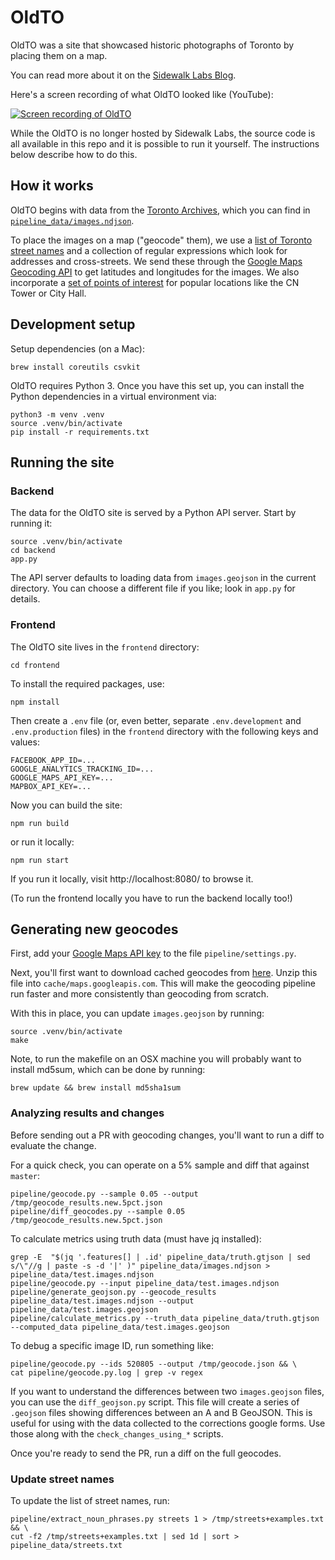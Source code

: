# OldTO

OldTO was a site that showcased historic photographs of Toronto by placing them on a map.

You can read more about it on the [Sidewalk Labs Blog][blog].

Here's a screen recording of what OldTO looked like (YouTube):

[![Screen recording of OldTO](https://img.youtube.com/vi/krW-wl7gACA/0.jpg)][youtube]

While the OldTO is no longer hosted by Sidewalk Labs, the source code is all available in this
repo and it is possible to run it yourself. The instructions below describe how to do this.

## How it works

OldTO begins with data from the [Toronto Archives][1], which you can find
in [`pipeline_data/images.ndjson`](/pipeline_data/images.ndjson).

To place the images on a map ("geocode" them), we use a [list of Toronto
street names](/pipeline_data/streets.txt) and a collection of regular expressions
which look for addresses and cross-streets. We send these through the
[Google Maps Geocoding API][API] to get latitudes and longitudes for the
images. We also incorporate a [set of points of interest](/pipeline_data/toronto-pois.osm.csv)
for popular locations like the CN Tower or City Hall.

## Development setup

Setup dependencies (on a Mac):

    brew install coreutils csvkit

OldTO requires Python 3. Once you have this set up, you can install the
Python dependencies in a virtual environment via:

    python3 -m venv .venv
    source .venv/bin/activate
    pip install -r requirements.txt

## Running the site

### Backend

The data for the OldTO site is served by a Python API server.
Start by running it:

    source .venv/bin/activate
    cd backend
    app.py

The API server defaults to loading data from `images.geojson` in the current
directory. You can choose a different file if you like; look in `app.py` for
details.

### Frontend

The OldTO site lives in the `frontend` directory:

    cd frontend

To install the required packages, use:

    npm install

Then create a `.env` file (or, even better, separate `.env.development` and `.env.production` files) in the `frontend` directory with the following keys and values:

    FACEBOOK_APP_ID=...
    GOOGLE_ANALYTICS_TRACKING_ID=...
    GOOGLE_MAPS_API_KEY=...
    MAPBOX_API_KEY=...

Now you can build the site:

    npm run build

or run it locally:

    npm run start

If you run it locally, visit http://localhost:8080/ to browse it.

(To run the frontend locally you have to run the backend locally too!)

## Generating new geocodes

First, add your [Google Maps API key][api key] to the file `pipeline/settings.py`.

Next, you'll first want to download cached geocodes from [here][cached-geocodes].
Unzip this file into `cache/maps.googleapis.com`. This will make the geocoding
pipeline run faster and more consistently than geocoding from scratch.

With this in place, you can update `images.geojson` by running:

    source .venv/bin/activate
    make

Note, to run the makefile on an OSX machine you will probably want to install md5sum, which can be done by running:

    brew update && brew install md5sha1sum

### Analyzing results and changes

Before sending out a PR with geocoding changes, you'll want to run a diff to evaluate the change.

For a quick check, you can operate on a 5% sample and diff that against `master`:

    pipeline/geocode.py --sample 0.05 --output /tmp/geocode_results.new.5pct.json
    pipeline/diff_geocodes.py --sample 0.05 /tmp/geocode_results.new.5pct.json

To calculate metrics using truth data (must have jq installed):

    grep -E  "$(jq '.features[] | .id' pipeline_data/truth.gtjson | sed s/\"//g | paste -s -d '|' )" pipeline_data/images.ndjson > pipeline_data/test.images.ndjson
    pipeline/geocode.py --input pipeline_data/test.images.ndjson
    pipeline/generate_geojson.py --geocode_results pipeline_data/test.images.ndjson --output pipeline_data/test.images.geojson
    pipeline/calculate_metrics.py --truth_data pipeline_data/truth.gtjson --computed_data pipeline_data/test.images.geojson

To debug a specific image ID, run something like:

    pipeline/geocode.py --ids 520805 --output /tmp/geocode.json && \
    cat pipeline/geocode.py.log | grep -v regex

If you want to understand the differences between two `images.geojson` files, you can
use the `diff_geojson.py` script. This file will create a series of `.geojson` files
showing differences between an A and B GeoJSON. This is useful for using with the
data collected to the corrections google forms. Use those along with the
`check_changes_using_*` scripts.

Once you're ready to send the PR, run a diff on the full geocodes.

### Update street names

To update the list of street names, run:

    pipeline/extract_noun_phrases.py streets 1 > /tmp/streets+examples.txt && \
    cut -f2 /tmp/streets+examples.txt | sed 1d | sort > pipeline_data/streets.txt

[1]: https://www.toronto.ca/city-government/accountability-operations-customer-service/access-city-information-or-records/city-of-toronto-archives/
[m]: https://gencat.eloquent-systems.com/city-of-toronto-archives-m-public.html
[API]: https://developers.google.com/maps/documentation/geocoding/intro
[api key]: https://developers.google.com/maps/documentation/javascript/get-api-key
[image]: https://gencat.eloquent-systems.com/city-of-toronto-archives-m-permalink.html?key=571480
[file]: https://gencat.eloquent-systems.com/city-of-toronto-archives-m-permalink.html?key=348714
[GeoJSON]: http://geojson.org
[cached-geocodes]: https://drive.google.com/open?id=1F0J3RHUA1bVRJTJGlRKDuE_IVpb1BwQH
[about]: https://oldtoronto.sidewalklabs.com/about.html
[blog]: https://medium.com/sidewalk-talk/explore-toronto-through-historical-photos-one-block-at-a-time-2fbcd38b511a
[youtube]: https://www.youtube.com/watch?v=krW-wl7gACA
